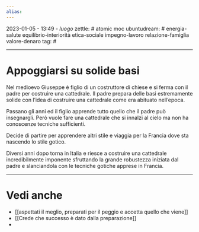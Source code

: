 ```yaml
---
alias: 
---
```

2023-01-05 - 13:49 - *luogo*
zettle: # atomic moc
ubuntudream: # energia-salute equilibrio-interiorità etica-sociale impegno-lavoro relazione-famiglia valore-denaro 
tag: #

---
# Appoggiarsi su solide basi
Nel medioevo Giuseppe è figlio di un costruttore di chiese e si ferma con il padre per costruire una cattedrale. Il padre prepara delle basi estremamente solide con l’idea di costruire una cattedrale come era abituato nell’epoca.

Passano gli anni ed il figlio apprende tutto quello che il padre può insegnargli. Però vuole fare una cattedrale che si innalzi al cielo ma non ha conoscenze tecniche sufficienti.

Decide di partire per apprendere altri stile e viaggia per la Francia dove sta nascendo lo stile gotico.

Diversi anni dopo torna in Italia e riesce a costruire una cattedrale incredibilmente imponente sfruttando la grande robustezza iniziata dal padre e slanciandola con le tecniche gotiche apprese in Francia.


---
# Vedi anche
- [[aspettati il meglio, preparati per il peggio e accetta quello che viene]]
- [[Crede che successo è dato dalla preparazione]]
- 